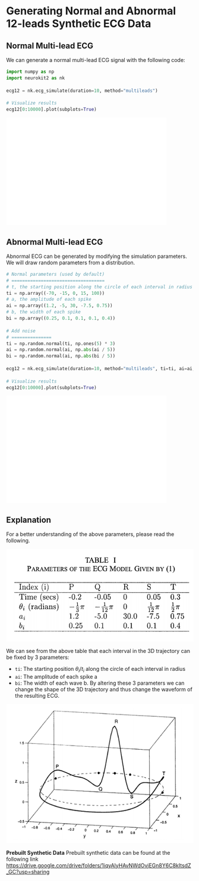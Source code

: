 # Generating Normal and Abnormal 12-leads Synthetic ECG Data

## Normal Multi-lead ECG

We can generate a normal multi-lead ECG signal with the following code:

```python
import numpy as np
import neurokit2 as nk

ecg12 = nk.ecg_simulate(duration=10, method="multileads")

# Visualize results
ecg12[0:10000].plot(subplots=True)
```

![](ECG12_normal.png)

## Abnormal Multi-lead ECG

Abnormal ECG can be generated by modifying the simulation parameters. We will draw random parameters from a distribution.

```python
# Normal parameters (used by default)
# ===================================
# t, the starting position along the circle of each interval in radius
ti = np.array((-70, -15, 0, 15, 100))
# a, the amplitude of each spike
ai = np.array((1.2, -5, 30, -7.5, 0.75))
# b, the width of each spike
bi = np.array((0.25, 0.1, 0.1, 0.1, 0.4))

# Add noise
# ===============
ti = np.random.normal(ti, np.ones(5) * 3)
ai = np.random.normal(ai, np.abs(ai / 5))
bi = np.random.normal(ai, np.abs(bi / 5))

ecg12 = nk.ecg_simulate(duration=10, method="multileads", ti=ti, ai=ai, bi=bi)

# Visualize results
ecg12[0:10000].plot(subplots=True)
```
![](ECG12_abnormal.png)

## Explanation


For a better understanding of the above parameters, please read the following.

![](table.png)

 We can see from the above table that each interval in the 3D trajectory can be fixed by 3 parameters:
 - `ti`: The starting position $\theta_i/t_i$ along the circle of each interval in radius
 - `ai`: The amplitude of each spike a
 - `bi`: The width of each wave b. By altering these 3 parameters we can change the shape of the 3D trajectory and thus change the waveform of the resulting ECG.

![](3D.png)

**Prebuilt Synthetic Data**
Prebuilt synthetic data can be found at the following link
https://drive.google.com/drive/folders/1iqyAlyHAvNWdOvjEGn8Y6C8kItsdZ_GC?usp=sharing


